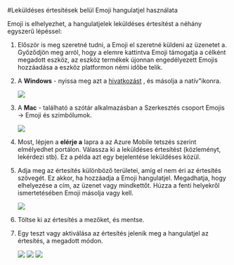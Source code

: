 <properties 
    pageTitle="Azure Mobile tetszés szerint elmélyedhet belül Emoji Hangulatjelek használata" 
    description="A leküldéses értesítések belül Emoji Hangulatjelek használata"     
    services="mobile-engagement" 
    documentationCenter="mobile" 
    authors="piyushjo" 
    manager="dwrede" 
    editor="" />

<tags 
    ms.service="mobile-engagement" 
    ms.workload="mobile" 
    ms.tgt_pltfrm="mobile-windows-phone" 
    ms.devlang="na" 
    ms.topic="article" 
    ms.date="08/19/2016" 
    ms.author="piyushjo" />

#<a name="use-emoji-emoticon-within-push-notifications"></a>Leküldéses értesítések belül Emoji hangulatjel használata

Emoji is elhelyezhet, a hangulatjelek leküldéses értesítést a néhány egyszerű lépéssel: 

1. Először is meg szeretné tudni, a Emoji el szeretné küldeni az üzenetet a. Győződjön meg arról, hogy a elemre kattintva Emoji támogatja a célként megadott eszköz, az eszköz termékek újonnan engedélyezett Emojis hozzáadása a eszköz platformon némi időbe telik. 

2. A **Windows** - nyissa meg azt a [hivatkozást](http://apps.timwhitlock.info/emoji/tables/unicode) , és másolja a natív"ikonra.

    ![][7] 

3. A **Mac** - található a szótár alkalmazásban a Szerkesztés csoport Emojis -> Emoji és szimbólumok.

    ![][6] 

4. Most, lépjen a **elérje a** lapra a az Azure Mobile tetszés szerint elmélyedhet portálon. Válassza ki a leküldéses értesítést (közleményt, lekérdezi stb). Ez a példa azt egy bejelentése leküldéses közül.

5. Adja meg az értesítés különböző területei, amíg el nem éri az értesítés szövegét. Ez akkor, ha hozzáadja a Emoji hangulatjel. Megadhatja, hogy elhelyezése a cím, az üzenet vagy mindkettőt. Húzza a fenti helyekről ismertetésében Emoji másolja vagy kell. 

    ![][1]

6. Töltse ki az értesítés a mezőket, és mentse. 

7. Egy teszt vagy aktiválása az értesítés jelenik meg a hangulatjel az értesítés, a megadott módon.   

    ![][3] ![][4] ![][5]

<!-- Images. -->
[1]: ./media/mobile-engagement-use-emoji-with-push/notification_input.png
[3]: ./media/mobile-engagement-use-emoji-with-push/iOS_Emoji.png
[4]: ./media/mobile-engagement-use-emoji-with-push/Android_Emoji.png
[5]: ./media/mobile-engagement-use-emoji-with-push/WindowsPhone_Emoji.png
[6]: ./media/mobile-engagement-use-emoji-with-push/Mac_SelectEmoji.png
[7]: ./media/mobile-engagement-use-emoji-with-push/Windows_SelectEmoji.png

